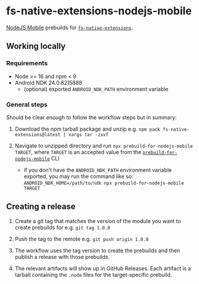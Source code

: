 # fs-native-extensions-nodejs-mobile

[NodeJS Mobile](https://github.com/nodejs-mobile/nodejs-mobile) prebuilds for [`fs-native-extensions`](https://github.com/holepunchto/fs-native-extensions).

## Working locally

### Requirements

- Node >= 16 and npm < 9
- Android NDK 24.0.8215888
  - (optional) exported `ANDROID_NDK_PATH` environment variable

### General steps

Should be clear enough to follow the workflow steps but in summary:

1. Download the npm tarball package and unzip e.g. `npm pack fs-native-extensions@latest | xargs tar -zxvf`

2. Navigate to unzipped directory and run `npx prebuild-for-nodejs-mobile TARGET`, where `TARGET` is an accepted value from the [`prebuild-for-nodejs-mobile`](https://github.com/staltz/prebuild-for-nodejs-mobile) CLI
   - if you don't have the `ANDROID_NDK_PATH` environment variable exported, you may run the command like so: `ANDROID_NDK_HOME=/path/to/ndk npx prebuild-for-nodejs-mobile TARGET`

## Creating a release

1. Create a git tag that matches the version of the module you want to create prebuilds for e.g. `git tag 1.0.0`

2. Push the tag to the remote e.g. `git push origin 1.0.0`

3. The workflow uses the tag version to create the prebuilds and then publish a release with those prebuilds.

4. The relevant artifacts will show up in GitHub Releases. Each artifact is a tarball containing the `.node` files for the target-specific prebuild.
